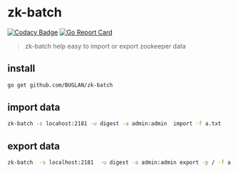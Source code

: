 # zk-batch

[![Codacy Badge](https://api.codacy.com/project/badge/Grade/4bdf02c2fdab431ca2bd97f2b64515f0)](https://app.codacy.com/manual/BUGLAN/zk-batch?utm_source=github.com&utm_medium=referral&utm_content=BUGLAN/zk-batch&utm_campaign=Badge_Grade_Dashboard)
[![Go Report Card](https://goreportcard.com/badge/github.com/BUGLAN/zk-batch)](https://goreportcard.com/report/github.com/BUGLAN/zk-batch)


> zk-batch help easy to import or export zookeeper data

## install

```bash
go get github.com/BUGLAN/zk-batch
```

## import data

```bash
zk-batch -s locahost:2181 -u digest -a admin:admin  import -f a.txt
```

## export data

```bash
zk-batch  -s localhost:2181  -u digest -a admin:admin export -p / -f a.txt
```